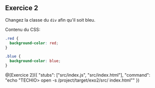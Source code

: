## Exercice 2

Changez la classe du `div` afin qu'il soit bleu.

Contenu du CSS:

```css
.red {
  background-color: red;
}

.blue {
  background-color: blue;
}
```

@[Exercice 2]({ "stubs": ["src/index.js", "src/index.html"], "command": "echo \"TECHIO> open -s /project/target/exo2/src/ index.html\"" })
